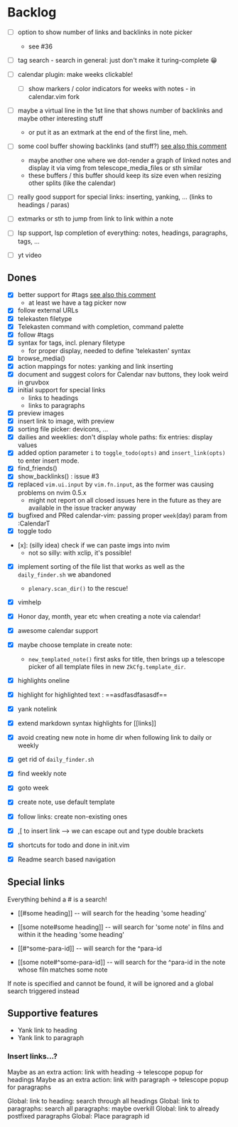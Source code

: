 # Backlog

- [ ] option to show number of links and backlinks in note picker
    - see #36
- [ ] tag search - search in general: just don't make it turing-complete 😁
- [ ] calendar plugin: make weeks clickable!
    - [ ] show markers / color indicators for weeks with notes - in calendar.vim fork
- [ ] maybe a virtual line in the 1st line that shows number of backlinks and maybe other interesting stuff
    - or put it as an extmark at the end of the first line, meh.
- [ ] some cool buffer showing backlinks (and stuff?) [see also this comment](https://github.com/renerocksai/telekasten.nvim/discussions/23#discussioncomment-1754511)
    - maybe another one where we dot-render a graph of linked notes and 
      display it via vimg from telescope_media_files or sth similar
    - these buffers / this buffer should keep its size even when resizing other
      splits (like the calendar)
- [ ] really good support for special links: inserting, yanking, ... (links to headings / paras)
- [ ] extmarks or sth to jump from link to link within a note
- [ ] lsp support, lsp completion of everything: notes, headings, paragraphs, tags, ...

- [ ] yt video

## Dones
- [x] better support for #tags [see also this comment](https://github.com/renerocksai/telekasten.nvim/discussions/23#discussioncomment-1754511)
    - at least we have a tag picker now
- [x] follow external URLs
- [x] telekasten filetype
- [x] Telekasten command with completion, command palette
- [x] follow #tags
- [x] syntax for tags, incl. plenary filetype
    - for proper display, needed to define 'telekasten' syntax
- [x] browse_media()
- [x] action mappings for notes: yanking and link inserting
- [x] document and suggest colors for Calendar nav buttons, they look weird in gruvbox
- [x] initial support for special links
  - links to headings
  - links to paragraphs
- [x] preview images
- [x] insert link to image, with preview
- [x] sorting file picker: devicons, ...
- [x] dailies and weeklies: don't display whole paths: fix entries: display values
- [x] added option parameter `i` to `toggle_todo(opts)` and `insert_link(opts)` to enter insert mode.
- [x] find_friends()
- [x] show_backlinks() : issue #3
- [x] replaced `vim.ui.input` by `vim.fn.input`, as the former was causing problems on nvim 0.5.x
  - might not report on all closed issues here in the future as they are available in the issue tracker anyway
- [x] bugfixed and PRed calendar-vim: passing proper `week`(day) param from :CalendarT
- [x] toggle todo
- [x]: (silly idea) check if we can paste imgs into nvim
  - not so silly: with xclip, it's possible!
- [x] implement sorting of the file list that works as well as the `daily_finder.sh` we abandoned
    - `plenary.scan_dir()` to the rescue!
- [x] vimhelp
- [x] Honor day, month, year etc when creating a note via calendar!
- [x] awesome calendar support
- [x] maybe choose template in create note:
    - `new_templated_note()` first asks for title, then brings up a telescope picker of all template files in new `ZkCfg.template_dir`.
- [x] highlights oneline
- [x] highlight for highlighted text : ==asdfasdfasasdf==
- [x] yank notelink
- [x] extend markdown syntax highlights for [[links]]
- [x] avoid creating new note in home dir when following link to daily or weekly
- [x] get rid of `daily_finder.sh`
- [x] find weekly note
- [x] goto week
- [x] create note, use default template
- [x] follow links: create non-existing ones 
- [x] ,[ to insert link --> we can escape out and type double brackets
- [x] shortcuts for todo and done in init.vim
- [x] Readme search based navigation


## Special links

Everything behind a # is a search!

- [[#some heading]] -- will search for the heading 'some heading' 

- [[some note#some heading]] -- will search for 'some note' in filns and within it the heading 'some heading' 

- [[#^some-para-id]] -- will search for the ^para-id
- [[some note#^some-para-id]] -- will search for the ^para-id in the note whose filn matches some note

If note is specified and cannot be found, it will be ignored and a global search triggered instead

## Supportive features

- Yank link to heading
- Yank link to paragraph

### Insert links...?
Maybe as an extra action: link with heading -> telescope popup for headings
Maybe as an extra action: link with paragraph -> telescope popup for paragraphs

Global: link to heading: search through all headings
Global: link to paragraphs: search all paragraphs: maybe overkill
Global: link to already postfixed paragraphs
Global: Place paragraph id


